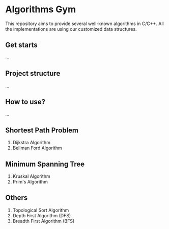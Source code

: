 # Algorithms Gym

This repository aims to provide several well-known algorithms in C/C++.
All the implementations are using our customized data structures.

<h2> Get starts </h2>
...


<h2> Project structure </h2>
...


<h2> How to use? </h2>
...



<h2> Shortest Path Problem </h2>

1. Dijkstra Algorithm
2. Bellman Ford Algorithm


<h2> Minimum Spanning Tree</h2>

1. Kruskal Algorithm
2. Prim's Algorithm


<h2> Others </h2>

1. Topological Sort Algorithm 
2. Depth First Algorithm (DFS)
3. Breadth First Algorithm (BFS)
